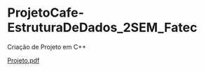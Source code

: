 # ProjetoCafe-EstruturaDeDados_2SEM_Fatec
Criação de Projeto em C++


[Projeto.pdf](https://github.com/user-attachments/files/15960175/Projeto.pdf)
